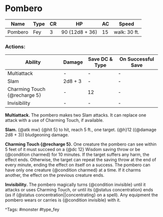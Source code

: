 # Pombero

| Name | Type | CR | HP | AC | Speed |
|------|------|----|----|----|-------|
| Pombero | Fey | 3 | 90 (12d8 + 36) | 15 | walk: 30 ft. |

### Actions:

| Ability | Damage | Save DC & Type | On Successful Save |
|---------|--------|----------------|--------------------|
| Multiattack | - | - | - |
| Slam | 2d8 + 3 | - | - |
| Charming Touch {@recharge 5} | - | 12 | - |
| Invisibility | - | - | - |


**Multiattack.** The pombero makes two Slam attacks. It can replace one attack with a use of Charming Touch, if available.

**Slam.** {@atk mw} {@hit 5} to hit, reach 5 ft., one target. {@h}12 ({@damage 2d8 + 3}) bludgeoning damage.

**Charming Touch {@recharge 5}.** One creature the pombero can see within 5 feet of it must succeed on a {@dc 12} Wisdom saving throw or be {@condition charmed} for 10 minutes. If the target suffers any harm, the effect ends. Otherwise, the target can repeat the saving throw at the end of every minute, ending the effect on itself on a success. The pombero can have only one creature {@condition charmed} at a time. If it charms another, the effect on the previous creature ends.

**Invisibility.** The pombero magically turns {@condition invisible} until it attacks or uses Charming Touch, or until its {@status concentration} ends (as if {@status concentration||concentrating} on a spell). Any equipment the pombero wears or carries is {@condition invisible} with it.

^Tags: #monster #type_fey
